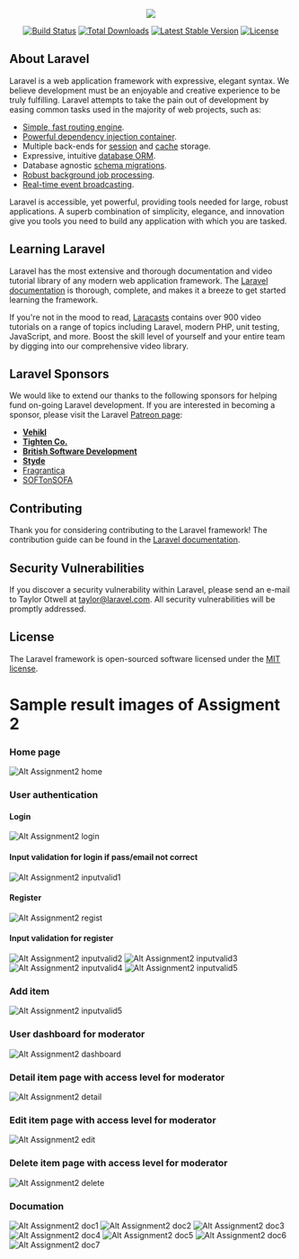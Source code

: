 <p align="center"><img src="https://laravel.com/assets/img/components/logo-laravel.svg"></p>

<p align="center">
<a href="https://travis-ci.org/laravel/framework"><img src="https://travis-ci.org/laravel/framework.svg" alt="Build Status"></a>
<a href="https://packagist.org/packages/laravel/framework"><img src="https://poser.pugx.org/laravel/framework/d/total.svg" alt="Total Downloads"></a>
<a href="https://packagist.org/packages/laravel/framework"><img src="https://poser.pugx.org/laravel/framework/v/stable.svg" alt="Latest Stable Version"></a>
<a href="https://packagist.org/packages/laravel/framework"><img src="https://poser.pugx.org/laravel/framework/license.svg" alt="License"></a>
</p>

## About Laravel

Laravel is a web application framework with expressive, elegant syntax. We believe development must be an enjoyable and creative experience to be truly fulfilling. Laravel attempts to take the pain out of development by easing common tasks used in the majority of web projects, such as:

- [Simple, fast routing engine](https://laravel.com/docs/routing).
- [Powerful dependency injection container](https://laravel.com/docs/container).
- Multiple back-ends for [session](https://laravel.com/docs/session) and [cache](https://laravel.com/docs/cache) storage.
- Expressive, intuitive [database ORM](https://laravel.com/docs/eloquent).
- Database agnostic [schema migrations](https://laravel.com/docs/migrations).
- [Robust background job processing](https://laravel.com/docs/queues).
- [Real-time event broadcasting](https://laravel.com/docs/broadcasting).

Laravel is accessible, yet powerful, providing tools needed for large, robust applications. A superb combination of simplicity, elegance, and innovation give you tools you need to build any application with which you are tasked.

## Learning Laravel

Laravel has the most extensive and thorough documentation and video tutorial library of any modern web application framework. The [Laravel documentation](https://laravel.com/docs) is thorough, complete, and makes it a breeze to get started learning the framework.

If you're not in the mood to read, [Laracasts](https://laracasts.com) contains over 900 video tutorials on a range of topics including Laravel, modern PHP, unit testing, JavaScript, and more. Boost the skill level of yourself and your entire team by digging into our comprehensive video library.

## Laravel Sponsors

We would like to extend our thanks to the following sponsors for helping fund on-going Laravel development. If you are interested in becoming a sponsor, please visit the Laravel [Patreon page](http://patreon.com/taylorotwell):

- **[Vehikl](http://vehikl.com)**
- **[Tighten Co.](https://tighten.co)**
- **[British Software Development](https://www.britishsoftware.co)**
- **[Styde](https://styde.net)**
- [Fragrantica](https://www.fragrantica.com)
- [SOFTonSOFA](https://softonsofa.com/)

## Contributing

Thank you for considering contributing to the Laravel framework! The contribution guide can be found in the [Laravel documentation](http://laravel.com/docs/contributions).

## Security Vulnerabilities

If you discover a security vulnerability within Laravel, please send an e-mail to Taylor Otwell at taylor@laravel.com. All security vulnerabilities will be promptly addressed.

## License

The Laravel framework is open-sourced software licensed under the [MIT license](http://opensource.org/licenses/MIT).

# Sample result images of Assigment 2
### Home page
![Alt Assignment2 home](/Assignment2_AnimeReview/sampleImages/a2SI1.png?raw=true)
### User authentication
#### Login
![Alt Assignment2 login](/Assignment2_AnimeReview/sampleImages/a2SI2.png?raw=true)
#### Input validation for login if pass/email not correct
![Alt Assignment2 inputvalid1](/Assignment2_AnimeReview/sampleImages/a2SI8.png?raw=true)
#### Register
![Alt Assignment2 regist](/Assignment2_AnimeReview/sampleImages/a2SI3.png?raw=true)
#### Input validation for register
![Alt Assignment2 inputvalid2](/Assignment2_AnimeReview/sampleImages/a2SI4.png?raw=true)
![Alt Assignment2 inputvalid3](/Assignment2_AnimeReview/sampleImages/a2SI5.png?raw=true)
![Alt Assignment2 inputvalid4](/Assignment2_AnimeReview/sampleImages/a2SI6.png?raw=true)
![Alt Assignment2 inputvalid5](/Assignment2_AnimeReview/sampleImages/a2SI7.png?raw=true)
### Add item
![Alt Assignment2 inputvalid5](/Assignment2_AnimeReview/sampleImages/a2SI9.png?raw=true)
### User dashboard for moderator
![Alt Assignment2 dashboard](/Assignment2_AnimeReview/sampleImages/a2SI10.png?raw=true)
### Detail item page with access level for moderator
![Alt Assignment2 detail](/Assignment2_AnimeReview/sampleImages/a2SI11.png?raw=true)
### Edit item page with access level for moderator
![Alt Assignment2 edit](/Assignment2_AnimeReview/sampleImages/a2SI12.png?raw=true)
### Delete item page with access level for moderator
![Alt Assignment2 delete](/Assignment2_AnimeReview/sampleImages/a2SI13.png?raw=true)
### Documation
![Alt Assignment2 doc1](/Assignment2_AnimeReview/sampleImages/a2SI14.png?raw=true)
![Alt Assignment2 doc2](/Assignment2_AnimeReview/sampleImages/a2SI15.png?raw=true)
![Alt Assignment2 doc3](/Assignment2_AnimeReview/sampleImages/a2SI16.png?raw=true)
![Alt Assignment2 doc4](/Assignment2_AnimeReview/sampleImages/a2SI17.png?raw=true)
![Alt Assignment2 doc5](/Assignment2_AnimeReview/sampleImages/a2SI18.png?raw=true)
![Alt Assignment2 doc6](/Assignment2_AnimeReview/sampleImages/a2SI19.png?raw=true)
![Alt Assignment2 doc7](/Assignment2_AnimeReview/sampleImages/a2SI20.png?raw=true)